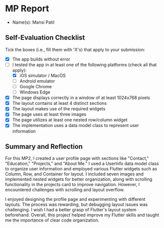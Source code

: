 # MP Report

- Name(s): Mansi Patil


## Self-Evaluation Checklist

Tick the boxes (i.e., fill them with 'X's) that apply to your submission:

- [X] The app builds without error
- [ ] I tested the app in at least one of the following platforms (check all that apply):
  - [X] iOS simulator / MacOS
  - [ ] Android emulator
  - [ ] Google Chrome
  - [ ] Windows Edge
- [X] The page displays correctly in a window of at least 1024x768 pixels
- [X] The layout contains at least 4 distinct sections
- [X] The layout makes use of the required widgets
- [X] The page uses at least three images
- [X] The page utilizes at least one nested row/column widget
- [X] The implementation uses a data model class to represent user information

## Summary and Reflection

For this MP2, I created a user profile page with sections like "Contact," "Education," "Projects," and "About Me." I used a UserInfo data model class to organize user information and employed various Flutter widgets such as Column, Row, and Container for layout. I included seven images and implemented nested widgets for better organization, along with scrolling functionality in the projects card to improve navigation. However, I encountered challenges with scrolling and layout overflow.

I enjoyed designing the profile page and experimenting with different layouts. The process was rewarding, but debugging layout issues was challenging. I wish I had a better grasp of Flutter's layout system beforehand. Overall, this project helped improve my Flutter skills and taught me the importance of clear code organization.
